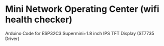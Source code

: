 # Mini Network Operating Center (wifi health checker)
Arduino Code for ESP32C3 Supermini+1.8 inch IPS TFT Display (ST7735 Driver)
